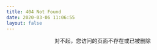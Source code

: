 ```yaml
---
title: 404 Not Found
date: 2020-03-06 11:06:55
layout: false 
---
```

<center>
    对不起，您访问的页面不存在或已被删除
</center>




